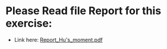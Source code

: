 # Please Read file Report for this exercise:
* Link here: [Report_Hu's_moment.pdf](Report_Hu's_moment.pdf)